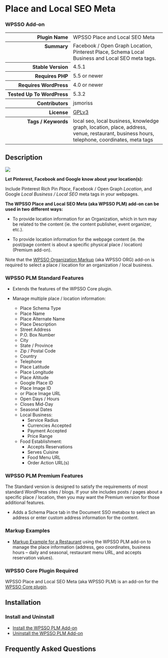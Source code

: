 <h1>Place and Local SEO Meta</h1><h3>WPSSO Add-on</h3>

<table>
<tr><th align="right" valign="top" nowrap>Plugin Name</th><td>WPSSO Place and Local SEO Meta</td></tr>
<tr><th align="right" valign="top" nowrap>Summary</th><td>Facebook / Open Graph Location, Pinterest Place, Schema Local Business and Local SEO meta tags.</td></tr>
<tr><th align="right" valign="top" nowrap>Stable Version</th><td>4.5.1</td></tr>
<tr><th align="right" valign="top" nowrap>Requires PHP</th><td>5.5 or newer</td></tr>
<tr><th align="right" valign="top" nowrap>Requires WordPress</th><td>4.0 or newer</td></tr>
<tr><th align="right" valign="top" nowrap>Tested Up To WordPress</th><td>5.3.2</td></tr>
<tr><th align="right" valign="top" nowrap>Contributors</th><td>jsmoriss</td></tr>
<tr><th align="right" valign="top" nowrap>License</th><td><a href="https://www.gnu.org/licenses/gpl.txt">GPLv3</a></td></tr>
<tr><th align="right" valign="top" nowrap>Tags / Keywords</th><td>local seo, local business, knowledge graph, location, place, address, venue, restaurant, business hours, telephone, coordinates, meta tags</td></tr>
</table>

<h2>Description</h2>

<p style="margin:0;"><img class="readme-icon" src="https://surniaulula.github.io/wpsso-plm/assets/icon-256x256.png"></p>

<p><strong>Let Pinterest, Facebook and Google know about your location(s):</strong></p>

<p>Include Pinterest Rich Pin <em>Place</em>, Facebook / Open Graph <em>Location</em>, and Google <em>Local Business / Local SEO</em> meta tags in your webpages.</p>

<p><strong>The WPSSO Place and Local SEO Meta (aka WPSSO PLM) add-on can be used in two different ways:</strong></p>

<ul>
<li><p>To provide location information for an Organization, which in turn may be related to the content (ie. the content publisher, event organizer, etc.).</p></li>
<li><p>To provide location information for the webpage content (ie. the post/page content is about a specific physical place / location) (Premium add-on).</p></li>
</ul>

<p>Note that the <a href="https://wordpress.org/plugins/wpsso-organization/">WPSSO Organization Markup</a> (aka WPSSO ORG) add-on is required to select a place / location for an organization / local business.</p>

<h3>WPSSO PLM Standard Features</h3>

<ul>
<li><p>Extends the features of the WPSSO Core plugin.</p></li>
<li><p>Manage multiple place / location information:</p>

<ul>
<li>Place Schema Type</li>
<li>Place Name</li>
<li>Place Alternate Name</li>
<li>Place Description</li>
<li>Street Address</li>
<li>P.O. Box Number</li>
<li>City</li>
<li>State / Province</li>
<li>Zip / Postal Code</li>
<li>Country</li>
<li>Telephone</li>
<li>Place Latitude</li>
<li>Place Longitude</li>
<li>Place Altitude</li>
<li>Google Place ID</li>
<li>Place Image ID</li>
<li>or Place Image URL</li>
<li>Open Days / Hours</li>
<li>Closes Mid-Day</li>
<li>Seasonal Dates</li>
<li>Local Business:

<ul>
<li>Service Radius</li>
<li>Currencies Accepted</li>
<li>Payment Accepted</li>
<li>Price Range</li>
</ul></li>
<li>Food Establishment:

<ul>
<li>Accepts Reservations</li>
<li>Serves Cuisine</li>
<li>Food Menu URL</li>
<li>Order Action URL(s)</li>
</ul></li>
</ul></li>
</ul>

<h3>WPSSO PLM Premium Features</h3>

<p>The Standard version is designed to satisfy the requirements of most standard WordPress sites / blogs. If your site includes posts / pages about a specific place / location, then you may want the Premium version for those additional features.</p>

<ul>
<li>Adds a Schema Place tab in the Document SSO metabox to select an address or enter custom address information for the content.</li>
</ul>

<h3>Markup Examples</h3>

<ul>
<li><a href="http://wpsso.com/docs/plugins/wpsso-schema-json-ld/notes/markup-examples/markup-example-for-a-restaurant/">Markup Example for a Restaurant</a> using the WPSSO PLM add-on to manage the place information (address, geo coordinates, business hours – daily and seasonal, restaurant menu URL, and accepts reservation values).</li>
</ul>

<h3>WPSSO Core Plugin Required</h3>

<p>WPSSO Place and Local SEO Meta (aka WPSSO PLM) is an add-on for the <a href="https://wordpress.org/plugins/wpsso/">WPSSO Core plugin</a>.</p>


<h2>Installation</h2>

<h3 class="top">Install and Uninstall</h3>

<ul>
<li><a href="https://wpsso.com/docs/plugins/wpsso-plm/installation/install-the-plugin/">Install the WPSSO PLM Add-on</a></li>
<li><a href="https://wpsso.com/docs/plugins/wpsso-plm/installation/uninstall-the-plugin/">Uninstall the WPSSO PLM Add-on</a></li>
</ul>


<h2>Frequently Asked Questions</h2>




